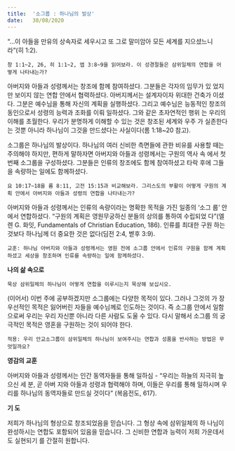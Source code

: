 ```yaml
---
title:  '소그룹 : 하나님의 발상'
date:   30/08/2020
---
```


“…이 아들을 만유의 상속자로 세우시고 또 그로 말미암아 모든 세계를 지으셨느니라”(히 1:2).

`창 1:1~2, 26, 히 1:1~2, 엡 3:8~9을 읽어보라. 이 성경절들은 삼위일체의 연합을 어 떻게 나타내는가?`

아버지와 아들과 성령께서는 창조에 함께 참여하셨다. 그분들은 각자의 임무가 있 었지만 보이지 않는 연합 안에서 협력하셨다. 아버지께서는 설계자이자 위대한 건축가 이셨다. 그분은 예수님을 통해 자신의 계획을 실행하셨다. 그리고 예수님은 능동적인 창조의 동인으로서 성령의 능력과 조화를 이뤄 일하셨다. 그와 같은 초자연적인 행위 는 우리의 이해를 초월한다. 우리가 분명하게 이해할 수 있는 것은 창조된 세계와 우주 가 실존한다는 것뿐 아니라 하나님이 그것을 만드셨다는 사실이다(롬 1:18~20 참고).

소그룹은 하나님의 발상이다. 하나님의 여러 신비한 측면들에 관한 비유를 사용할 때는 주의해야 하지만, 편하게 말하자면 아버지와 아들과 성령께서는 구원의 역사 속 에서 첫 번째 소그룹을 구성하셨다. 그분들은 인류의 창조에도 함께 참여하셨고 타락 후에 그들을 속량하는 일에도 함께하셨다.

`요 10:17~18을 롬 8:11, 고전 15:15과 비교해보라. 그리스도의 부활이 어떻게 구원의 계획 안에서 아버지와 아들과 성령의 연합을 나타내는가?`

아버지와 아들과 성령께서는 인류의 속량이라는 명확한 목적을 가진 일종의 ‘소그 룹’ 안에서 연합하셨다. “구원의 계획은 영원무궁하신 분들의 상의를 통하여 수립되었 다”(엘렌 G. 화잇, Fundamentals of Christian Education, 186). 인류를 최대한 구원 하는 것보다 하나님께 더 중요한 것은 없다(딤전 2:4, 벧후 3:9).

`교훈: 하나님 아버지와 아들과 성령께서는 영원 전에 소그룹 안에서 인류의 구원을 함께 계획하셨고 세상을 창조하며 인류를 속량하는 일에 함께하셨다.`

**나의 삶 속으로**

`묵상 삼위일체의 하나님이 어떻게 연합을 이루시는지 묵상해 보십시오.`

(이어서) 이번 주에 공부하겠지만 소그룹에는 다양한 목적이 있다. 그러나 그것의 가 장 우선적인 목적은 잃어버린 자들을 예수님께로 인도하는 것이다. 즉 소그룹 안에서 일함으로써 우리는 우리 자신뿐 아니라 다른 사람도 도울 수 있다. 다시 말해서 소그룹 의 궁극적인 목적은 영혼을 구원하는 것이 되어야 한다.

`적용: 우리 안교소그룹이 삼위일체의 하나님이 보여주시는 연합과 성품을 반사하는 방법은 무엇일까요?`

**영감의 교훈**

아버지와 아들과 성령께서는 인간 동역자들을 통해 일하심 - “우리는 하늘의 지극히 높으신 세 분, 곧 아버 지와 아들과 성령과 협력해야 하며, 이들은 우리를 통해 일하시며 우리를 하나님의 동역자들로 만드실 것이다” (복음전도, 617).

**기 도**

저희가 하나님의 형상으로 창조되었음을 믿습니다. 그 형상 속에 삼위일체의 하 나님이 완성하시는 연합도 포함되어 있음을 믿습니다. 그 신비한 연합과 능력이 저희 가운데서도 실현되기 를 간절히 원합니다.